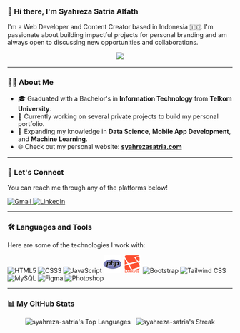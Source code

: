 ### 👋 Hi there, I'm Syahreza Satria Alfath

I'm a Web Developer and Content Creator based in Indonesia 🇮🇩. I'm passionate about building impactful projects for personal branding and am always open to discussing new opportunities and collaborations.

<p align="center">
  <img src="https://media1.tenor.com/m/Cf2khe-6B04AAAAd/shikanoko-nokonoko-koshitantan-torako-koshi.gif" width="450"/>
</p>

---

### 👨‍💻 About Me

- 🎓 Graduated with a Bachelor's in **Information Technology** from **Telkom University**.
- 🔭 Currently working on several private projects to build my personal portfolio.
- 🌱 Expanding my knowledge in **Data Science**, **Mobile App Development**, and **Machine Learning**.
- 🌐 Check out my personal website: **[syahrezasatria.com](https://syahrezasatria.com)**

---

### 🤝 Let's Connect

You can reach me through any of the platforms below!

<p align="left">
    <a href="mailto:satriaeza221@gmail.com" target="_blank">
        <img src="https://img.shields.io/badge/gmail-DB4437?style=for-the-badge&logo=gmail&logoColor=white" alt="Gmail"/>
    </a>
    <a href="https://www.linkedin.com/in/syahreza-satria-alfath/" target="_blank">
        <img src="https://img.shields.io/badge/LinkedIn-0077B5?style=for-the-badge&logo=linkedin&logoColor=white" alt="LinkedIn"/>
    </a>
</p>

---

### 🛠️ Languages and Tools

Here are some of the technologies I work with:

<p align="left"> 
    <img src="https://cdn.worldvectorlogo.com/logos/html-1.svg" alt="HTML5" width="40" height="40"/> 
    <img src="https://cdn.worldvectorlogo.com/logos/css-3.svg" alt="CSS3" width="40" height="40"/> 
    <img src="https://cdn.worldvectorlogo.com/logos/javascript-r.svg" alt="JavaScript" width="40" height="40"/> 
    <img src="https://raw.githubusercontent.com/devicons/devicon/master/icons/php/php-original.svg" alt="PHP" width="40" height="40"/> 
    <img src="https://raw.githubusercontent.com/devicons/devicon/master/icons/laravel/laravel-plain-wordmark.svg" alt="Laravel" width="40" height="40"/>
    <img src="https://upload.wikimedia.org/wikipedia/commons/thumb/b/b2/Bootstrap_logo.svg/640px-Bootstrap_logo.svg.png" alt="Bootstrap" width="40" height="40"/>
    <img src="https://www.svgrepo.com/show/374118/tailwind.svg" alt="Tailwind CSS" width="40" height="40"/> 
    <img src="https://cdn.worldvectorlogo.com/logos/mysql-3.svg" alt="MySQL" width="40" height="40"/> 
    <img src="https://cdn.worldvectorlogo.com/logos/figma-icon.svg" alt="Figma" width="40" height="40"/> 
    <img src="https://cdn.worldvectorlogo.com/logos/adobe-photoshop-2.svg" alt="Photoshop" width="40" height="40"/>
</p>

---

### 📊 My GitHub Stats

<p align="center">
  <img src="https://github-readme-stats.vercel.app/api/top-langs/?username=syahreza-satria&theme=default&show_icons=true&hide_border=true&layout=compact" alt="syahreza-satria's Top Languages" />
  &nbsp;
  <img src="https://github-readme-streak-stats.herokuapp.com/?user=syahreza-satria&theme=default&hide_border=true" alt="syahreza-satria's Streak" />
</p>

